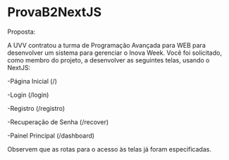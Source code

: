# ProvaB2NextJS
Proposta:

A UVV contratou a turma de Programação Avançada para WEB para desenvolver um sistema para gerenciar o Inova Week. Você foi solicitado, como membro do projeto, a desenvolver as seguintes telas, usando o NextJS:

-Página Inicial (/)

-Login (/login)

-Registro (/registro)

-Recuperação de Senha (/recover)

-Painel Principal (/dashboard)

Observem que as rotas para o acesso às telas já foram especificadas. 

